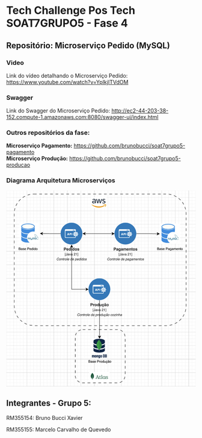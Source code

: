 # Tech Challenge Pos Tech SOAT7GRUPO5 - Fase 4

## Repositório: Microserviço Pedido (MySQL)


### Video

Link do vídeo detalhando o Microserviço Pedido: https://www.youtube.com/watch?v=YplkjITVdOM

### Swagger
Link do Swagger do Microserviço Pedido: http://ec2-44-203-38-152.compute-1.amazonaws.com:8080/swagger-ui/index.html


### Outros repositórios da fase:
<b>Microserviço Pagamento:</b> https://github.com/brunobucci/soat7grupo5-pagamento<br>
<b>Microserviço Produção:</b> https://github.com/brunobucci/soat7grupo5-producao<br>


### Diagrama Arquitetura Microserviços
![Diagrama Microserviços](https://github.com/brunobucci/soat7grupo5-app/blob/88dbe978b8a463100272ccfd7c82e587242ece3c/documentacao/arquitetura.png)


## Integrantes - Grupo 5:

RM355154: Bruno Bucci Xavier

RM355155: Marcelo Carvalho de Quevedo
